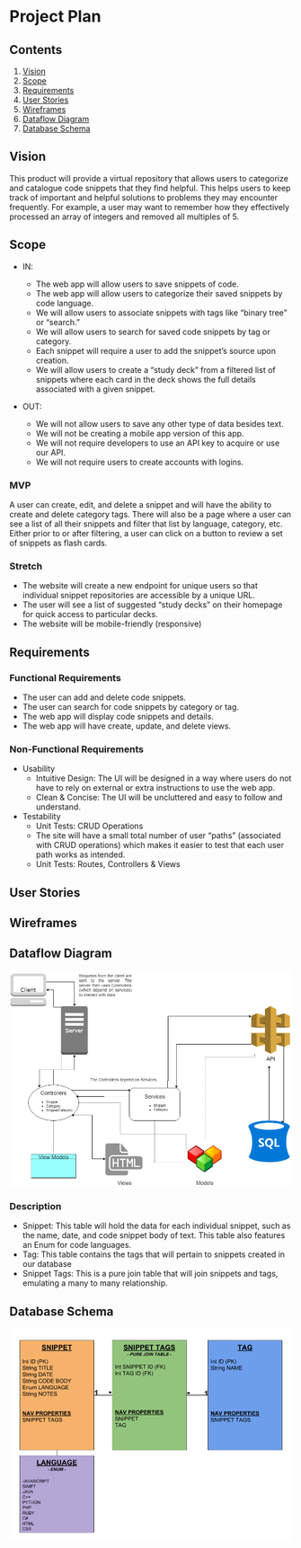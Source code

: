 # Project Plan

## Contents
1. [Vision](#vision)
2. [Scope](#scope)
3. [Requirements](#requirements)
4. [User Stories](#user-stories)
5. [Wireframes](#wireframes)
6. [Dataflow Diagram](#dataflow-diagram)
7. [Database Schema](#database-schema)

## Vision
This product will provide a virtual repository that allows users to categorize 
and catalogue code snippets that they find helpful. 
This helps users to keep track of important and helpful solutions to problems they may encounter frequently. 
For example, a user may want to remember how they effectively processed an array of integers and removed all multiples of 5. 

## Scope
* IN:
  - The web app will allow users to save snippets of code.
  - The web app will allow users to categorize their saved snippets by code language.
  - We will allow users to associate snippets with tags like “binary tree” or “search.”
  - We will allow users to search for saved code snippets by tag or category.
  - Each snippet will require a user to add the snippet’s source upon creation.
  - We will allow users to create a “study deck” from a filtered list of snippets where each card in the deck shows the full details associated with a given snippet.

* OUT:
  - We will not allow users to save any other type of data besides text.
  - We will not be creating a mobile app version of this app.
  - We will not require developers to use an API key to acquire or use our API.
  - We will not require users to create accounts with logins.
  
### MVP
A user can create, edit, and delete a snippet and will have the ability to create and delete category tags. There will also be a page where a user can see a list of all their snippets and filter that list by language, category, etc. Either prior to or after filtering, a user can click on a button to review a set of snippets as flash cards.

### Stretch
  - The website will create a new endpoint for unique users so that individual snippet repositories are accessible by a unique URL.
  - The user will see a list of suggested “study decks” on their homepage for quick access to particular decks.
  - The website will be mobile-friendly (responsive)

## Requirements
### Functional Requirements
 - The user can add and delete code snippets.
 - The user can search for code snippets by category or tag.
 - The web app will display code snippets and details. 
 - The web app will have create, update, and delete views.
### Non-Functional Requirements
* Usability
  - Intuitive Design: The UI will be designed in a way where users do not have to rely on external or extra instructions to use the web app.
  - Clean & Concise: The UI will be uncluttered and easy to follow and understand.
* Testability
  - Unit Tests: CRUD Operations 
  - The site will have a small total number of user “paths” (associated with CRUD operations) which makes it easier to test that each user path works as intended.
  - Unit Tests: Routes, Controllers & Views
  
## User Stories

## Wireframes

## Dataflow Diagram
![dataflow](../assets/DataFlowDiagram.png)
### Description
* Snippet: This table will hold the data for each individual snippet, such as the name, date, and code snippet body of text. This table also features an Enum for code languages.
* Tag: This table contains the tags that will pertain to snippets created in our database
* Snippet Tags: This is a pure join table that will join snippets and tags, emulating a many to many relationship.

## Database Schema
![db-schema](../assets/DBSchema.png)
